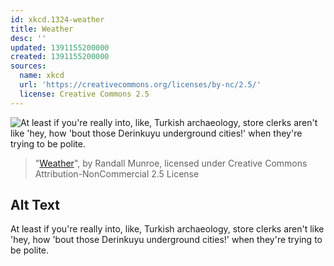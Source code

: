 ```yaml
---
id: xkcd.1324-weather
title: Weather
desc: ''
updated: 1391155200000
created: 1391155200000
sources:
  name: xkcd
  url: 'https://creativecommons.org/licenses/by-nc/2.5/'
  license: Creative Commons 2.5
---
```

![At least if you're really into, like, Turkish archaeology, store clerks aren't like 'hey, how 'bout those Derinkuyu underground cities!' when they're trying to be polite.](https://imgs.xkcd.com/comics/weather.png)
> "[Weather](https://xkcd.com/1324/)", by Randall Munroe, licensed under Creative Commons Attribution-NonCommercial 2.5 License

## Alt Text
At least if you're really into, like, Turkish archaeology, store clerks aren't like 'hey, how 'bout those Derinkuyu underground cities!' when they're trying to be polite.
